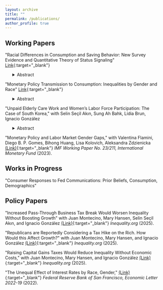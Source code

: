 ```yaml
---
layout: archive
title: ""
permalink: /publications/
author_profile: true
---
```


Working Papers
------
"Racial Differences in Consumption and Saving Behavior: New Survey Evidence and Quantitative Theory of Status Signaling" [Link](http://ainapuig.github.io/files/papers/Paper_MPC_Race_AinaPuig.pdf){:target="_blank"}

<ul>
<details>
<summary>Abstract</summary> 
<br>
The racial wealth gap is large. An explanation for the persistence of this gap is that people spend their resources differently. Estimating the marginal propensity to consume (MPC) by race is crucial in understanding the wealth gap. I draw on survey data I collected to estimate MPCs by race. MPCs are considerably higher among black than white respondents, even after adjusting for characteristics such as age, education, and income. In the Consumer Expenditure Survey, black households consume a higher share of visible goods out of overall consumption to signal status than white households. However, black consumers have more of a need to signal status to compensate for perceptions of them having lower incomes. To match these facts, I introduce status compensation motives into a standard life-cycle model and show that this mechanism can account for 36% of the racial difference in MPCs. Models that include racial heterogeneity in earnings volatility, unemployment shocks, and expenses, but exclude status motives, do not match the data showing that black people’s spending on visible goods increases with wealth. I use my model to show how understanding status spending motives can be used to address the racial wealth gap by estimating the size of a new policy to eliminate racial differences in wealth.
</details>
</ul>


"Monetary Policy Transmission to Consumption: Inequalities by Gender and Race" [Link](http://ainapuig.github.io/files/papers/Paper_MPConsumption_AinaPuig.pdf){:target="_blank"}

<ul>
<details>
<summary>Abstract</summary>
<br>
This paper estimates the causal effects of monetary policy shocks on household consumption, with additional analysis of labor market and income responses, disaggregated by gender and race. I find that contractionary monetary policy reduces consumption more for black than white households, with the largest declines among households headed by black women. These gaps persist after accounting for differences in household education, debt, and income, but are partly explained by differences in marital status and spousal insurance against shocks. These shocks also lead households to shift expenditures from non-essential and durable goods toward essential non-durable goods and services. The analysis provides estimates of marginal propensities to consume across groups and shows that contractionary, rather than expansionary, shocks drive aggregate consumption responses. These findings highlight the importance of accounting for intersectional demographic heterogeneity in evaluating the distributional effects of monetary policy.
</details>
</ul>


"Unpaid Elderly Care Work and Women’s Labor Force Participation: The Case of South Korea," with Selin Seçil Akın, Sung Ah Bahk, Lídia Brun, Ignacio González

<ul>
<details>
<summary>Abstract</summary>
<br>
This study investigates the impact of Korea's universal long-term care insurance (LTCI) system, implemented in 2008, on the labor market outcomes of family caregivers. We exploit multiple discontinuities in LTCI benefits to estimate their effect on caregivers' employment. Analyzing data from a nationally representative survey, we find a significant increase in labor force participation among women attributable to LTCI benefits, while no corresponding effect is observed for men. Additionally, the benefits reduce the likelihood of women engaging in family caregiving as their primary activity, underscoring the gender-differentiated impact of Korea's LTCI. These findings highlight the crucial role of LTC policies in shaping labor market outcomes for caregivers, with notable implications for female labor supply dynamics.
</details>
</ul>

"Monetary Policy and Labor Market Gender Gaps," with Valentina Flamini, Diego B. P. Gomes, Bihong Huang, Lisa Kolovich, Aleksandra Zdzienicka [(Link)](https://www.imf.org/en/Publications/WP/Issues/2023/09/29/Monetary-Policy-and-Labor-Market-Gender-Gaps-539650){:target="_blank"} _IMF Working Paper No. 23/211, International Monetary Fund_ (2023).


Works in Progress
------
"Consumer Responses to Fed Communications: Prior Beliefs, Consumption, Demographics"


Policy Papers
------
"Increased Pass-Through Business Tax Break Would Worsen Inequality Without Boosting Growth" with Juan Montecino, Mary Hansen, Selin Seçil Akın, and Ignacio González [(Link)](https://inequality.org/article/pass-through-tax-break-inequality-growth/){:target="_blank"} _Inequality.org_ (2025).

"Republicans are Reportedly Considering a Tax Hike on the Rich. How Would this Affect Growth?" with Juan Montecino, Mary Hansen, and Ignacio González [(Link)](https://inequality.org/article/republican-tax-increase-on-the-rich/){:target="_blank"} _Inequality.org_ (2025).

"Raising Capital Gains Taxes Would Reduce Inequality Without Economic Costs," with Juan Montecino, Mary Hansen, and Ignacio González [(Link)](https://inequality.org/article/capital-gains-taxes-inequality/){:target="_blank"} _Inequality.org_ (2025).

"The Unequal Effect of Interest Rates by Race, Gender," [(Link)](https://www.frbsf.org/economic-research/publications/economic-letter/2022/august/unequal-effect-interest-rates-by-race-and-gender/){:target="_blank"} _Federal Reserve Bank of San Francisco, Economic Letter  2022-19_ (2022). 

